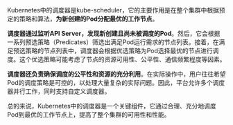 Kubernetes中的调度器是kube-scheduler，它的主要作用是在整个集群中根据预定的策略和算法，**为新创建的Pod分配最优的工作节点**。

**调度器通过监听API Server，发现新创建且尚未被调度的Pod**。然后，它会根据一系列预选策略（Predicates）筛选出满足Pod运行需求的节点列表。接着，在满足预选策略的节点列表中，调度器会根据优选策略为Pod选择最优的节点进行调度。这个优选策略可能考虑了节点的资源可用性、公平性、通信频繁程度等因素。

**调度器还负责确保调度的公平性和资源的充分利用**。在实际操作中，用户往往希望Pod的调度策略是可控的，以处理大量复杂的实际问题。因此，平台允许多个调度器并行工作，同时支持自定义调度器。

总的来说，Kubernetes中的调度器是一个关键组件，它通过合理、充分地调度Pod到最优的工作节点上，提高了整个集群的可用性和性能。


